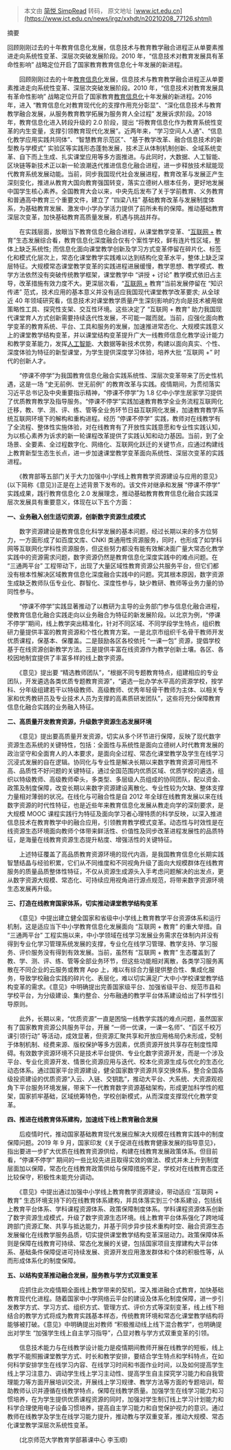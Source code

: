 > 本文由 [简悦 SimpRead](http://ksria.com/simpread/) 转码， 原文地址 [www.ict.edu.cn](https://www.ict.edu.cn/news/jrgz/xxhdt/n20210208_77126.shtml)

摘要

回顾刚刚过去的十年教育信息化发展，信息技术与教育教学融合进程正从单要素推进走向系统性变革、深层次突破发展阶段。2010 年，“信息技术对教育发展具有革命性影响” 战略定位开启了国家教育教育信息化十年发展的新进程。

　　回顾刚刚过去的十年[教育信息化](http://www.ict.edu.cn/index.php?q=%BD%CC%D3%FD%D0%C5%CF%A2%BB%AF&m=search&c=index&a=init&typeid=1&si)发展，信息技术与教育教学融合进程正从单要素推进走向系统性变革、深层次突破发展阶段。2010 年，“信息技术对教育发展具有革命性影响” 战略定位开启了国家教育[教育信息化](http://www.ict.edu.cn/index.php?q=%BD%CC%D3%FD%D0%C5%CF%A2%BB%AF&m=search&c=index&a=init&typeid=1&si)十年发展的新进程。2016 年，进入 “教育信息化对教育现代化的支撑作用充分彰显”、“深化信息技术与教育教学融合发展，从服务教育教学拓展为服务育人全过程” 发展诉求阶段。2018 年，教育信息化进入转段升级的 2.0 阶段，提出 “将教育信息化作为教育系统性变革的内生变量，支撑引领教育现代化发展”。近两年来，“学习空间人人通”、“信息化教学应用实践共同体”、“智慧教育示范区”、“基于教学改革、融合信息技术的新型教与学模式” 实验区等实践形态蓬勃发展，技术正从体制机制创新、全域系统变革、自下而上生成、扎实课堂应用等多方面推进。与此同时，大数据、人工智能、区块链等新技术正以新一轮浪潮迭代推进信息化融合进程，进一步释放技术赋能现代教育系统发展动能。当前，同步我国现代社会发展进程，教育改革与发展正产生深刻变化，推进从教育大国向教育强国转变，落实立德树人根本任务，更好地发展中国学生核心素养。全国教育大会以来，中央先后发布了关于学前教育、义务教育和普通高中教育三个重要文件，建立了 “四梁八柱” 基础教育改革与发展制度体系，为基础教育发展、激发中小学办学活力提供了前所未有的保障。推动基础教育深层次变革，加快基础教育高质量发展，机遇与挑战并存。

　　在实践层面，放眼当下教育信息化融合进程，从课堂教学变革、“[互联网 +](http://www.ict.edu.cn/html/web+/) 教育”生态发展综合看，教育信息化深度融合仅有个案性学校，鲜有连片性区域，整体上缺乏系统性; 而信息化面向课堂教学创新及学习方式变革停留在碎片化、标签化和模式化层次上，常态化课堂教学实践难以达到结构化变革水平，整体上缺乏深层特征。大规模常态课堂教学变革的实践进程进展缓慢，教学思想、教学模式、教学方法依然没有突破传统教学框架，课堂教学中 “讲授 + 讨论” 教学模式依旧占主导，改革措施有效力度不大。更深层次看，“[互联网 +](http://www.ict.edu.cn/html/web+/) 教育”当前发展停留在 “知识传递” 范式，技术应用的基本意义并没有适应我国现代课堂教学改革要求; 从全球近 40 年领域研究看，信息技术对课堂教学质量产生深刻影响的方向是技术被用做策略性工具、探究性支架、交互性环境。这些决定了 “互联网 + 教育” 助力我国现代课堂育人方式创新需要持续迭代性发展，不可能一蹴而就。当前，应强化面向教学变革的教育系统、平台、工具和服务的发展，加速推进常态化、大规模实践意义上的课堂教学结构变革，并以课堂结构变革提升广大一线教师信息化教学设计能力和教学变革能力，发挥[人工智能](http://www.ict.edu.cn/html/web+edu/zhineng/)、大数据等新技术优势，构建以面向真实、个性、深度体验为特征的新型课堂，为学生提供深度学习体验，培养大批 “互联网 +” 时代的创新人才。

　　“停课不停学”为我国教育信息化融合实践系统性、深层次变革带来了历史性机遇，这是一场 “史无前例、世无前例” 的教育改革与实践。疫情期间，为贯彻落实习近平总书记及中央重要指示精神，“停课不停学”为 1.8 亿中小学生居家学习提供了优质教育教学及指导服务。“停课不停学”实践加速教育教学全业务流程互联网化迁移，教、学、测、评、练、管等全业务环节日益互联网化发展，加速教育教学系统互联网环境下的解构和重构进程。经历 “停课不停学” 实践，教师对在线教学有了全流程、整体性实施体验，对在线教育有了开放性实践意愿和专业性实践认知，为以核心素养为诉求的新一轮课程改革提供了实践认知和动力基因。当前，到了全场景、全要素、全过程数字化、网络化、互联网化跃迁的关键节点，应通过构建线上教育新型生态生长点，进一步加速课堂教学变革面向系统性、深层次变革的实践进程。

　　《教育部等五部门关于大力加强中小学线上教育教学资源建设与应用的意见》(以下简称《意见》)正是在上述背景下发布的。该文件对继承和发展 “停课不停学” 实践成果，践行教育信息化 2.0 发展理念，推动基础教育教育信息化融合实践深层次发展具有重要意义，体现在以下五个方面：

 **一、业务融入创生适切资源，创新数字资源生成模式**

　　数字资源建设是教育信息化科学发展的基本问题，经过长期以来的多方位努力，一方面形成了如百度文库、CNKI 类通用性资源服务，同时，也形成了如学科网等互联网化学科性资源服务，但这些努力都没有能有效解决面广量大常态化教学实践中的资源需求问题，数字资源仍然是教育信息化深度实践中的难点问题。在 “三通两平台” 工程带动下，出现了大量区域性教育资源公共服务平台，但它们都没有根本性解决区域教育信息化深度融合实践中的问题。究其根本原因，数字资源生成缺乏教师队伍专业化、群智化、深度性参与，缺少教研、教师等业务力量的协同性参与。

　　“停课不停学”实践显著推动了以教研为主导的业务部门参与信息化融合进程，使教育信息化融合实践走向以业务融合为特征的新发展阶段。以北京为例，“停课不停学”期间，线上教学突出精准化，针对不同区域、不同学段学生特点，组织教研力量提供丰富的教育资源和个性化教育方案。一是北京市组织千名骨干教师开发优质课程，保基本、保覆盖。二是鼓励各区各校依托 “一课一包” 资源，提倡学校基于在线资源创新教学方法。三是提供丰富在线资源作为教学创新土壤。各区、各校因地制宜提供了丰富多样的线上数字资源。

　　《意见》提出要 “精选教师团队”，“根据不同专题教育特点，组建相应的专业团队，开发遴选各类优质专题教育资源”，“遴选一批办学水平高的资源学校，按学科、分年级组建若干以特级教师、高级教师、优秀年轻骨干教师为主体、以相关专家和优秀教研员及专业技术人员为支撑的高素质研发团队”，这些将充分保障教育信息化融合实践的业务融入特征。

 **二、高质量开发教育资源，升级数字资源生态发展环境**

　　《意见》提出要高质量开发资源，切实从多个环节进行保障，反映了现代数字资源生态系统的关键特性，包括：全面性与系统性是面向立德树人时代教育发展的政治坚守和全面育人的人本要求，是面向全过程、常态化课堂教学及学生在线学习沉浸式发展的自在逻辑。协同化与专业性是解决长期以来数字教育资源可用性不高、品质性不好问题的关键特征，通过全国范围内优质区域、优质学校的遴选，组织以特级教师、高级教师牵头，多类型、多层级人员组成的协同团队，配以资金、政策及制度保障，改变长期以来数字资源建设离散化、专业性较为欠缺、整体支撑力量相对薄弱的状况。在线化与可融合性是自 2012 年全球在线教育发展以来在线数字资源的时代性特征，也是近些年来教育信息化发展从教走向学的深刻要求，是大规模 MOOC 课程实践行为特征及面向学习者心理特质的科学反映，以深入推进信息技术在教育教学中的融合应用，引领教育教学模式变革。动态性与时效性是在线资源生态环境面向教师个体带来鲜活性、价值性及同步改革进程发展性的品质特征，是海量在线教育资源生态提升粘度、增强活性的关键特征。

　　上述特征覆盖了高品质教育资源环境的现代内涵，是我国教育信息化长期实践智慧结晶与经验积累，它们从不同维度和不同视角升级了面向大规模群体在线教育服务的质量品质整体性特征，不仅从资源生成源头入手考虑问题解决的出发点，更从数字资源大规模、常态化、可持续应用视角进行源点规范，将带来数字资源环境生态发展再升级。

 **三、打造在线教育国家体系，切实推动课堂教学结构变革**

　　《意见》中提出建立健全国家和省级中小学线上教育教学平台资源体系和运行机制，这是适应当下中小学教育信息化发展面向 “互联网 + 教育” 的重大举措。自 “三通两平台” 工程实施以来，中小学领域在线学习发展业务需求在体制内并没有得到专业化学习管理系统发展的支撑，专业化在线学习管理、教学支持、学习服务、评价服务没有得到有效发展。当前，虽然有 “互联网 + 教育” 生态覆盖到了教、学、测、评、练、管等全部业务环节，但这些功能相对离散，各类学习服务离散在不同企业的云服务或教育 App 上，难以有综合力量提供整合性、集成化服务，导致学校融合实践的碎片化、表层化，难以切实满足广大中小学校课堂教学结构变革的需求。《意见》中明确提出完善国家级平台、加强省级平台、规范市县和学校平台，为分级建设、集约整合、分布融通的教学平台体系建设给出了科学性引导原则。

　　此外，长期以来，“优质资源”一直是困恼一线教学实践的难点问题，虽然国家有了国家教育资源公共服务平台，开展 “一师一优课，一课一名师”、“百区千校万课引领行动” 等活动，成效显著，但资源汇聚共享和开放应用格局仍未形成，受制于体制机制、经费来源、版权保护等多方因素，优质资源开放共享存在制度性障碍。有效数字资源环境不只是技术平台提供、专业化数字资源开发，而是一个涉及平台、专业化资源开发、情景化资源应用与迭代、校本化资源生成与优化的生态化动态体系。通过国家平台资源建设，健全国家数字资源共享交换体系，整合全国各级投资建设的优质资源“入云、入链、交钥匙”，推动大平台、大系统、大资源观视角下平台服务环境发展，带来下一代教育数字资源基础架构，形成更加科学性的框架，国家抓牢基础，区域统筹特色，学校创新模式，从而深度支撑现代化教学变革。

 **四、推进在线教育体系建构，加速线下线上教育融合发展**

　　后疫情时代，推动国家基础教育现代发展应解决大规模在线教育实践中的制度保障问题。2019 年 9 月，国家印发《关于促进在线教育健康发展的指导意见》，指出要进一步扩大优质在线教育资源供给，构建在线教育发展政策体系。但目前看，“停课不停学” 期间的一些比较先进且取得实效的做法、模式并未上升到制度层面加以保障，常态化在线教育政策供给与保障措施不足，学校对在线教育态度还比较保守，积极性未能充分调动。

　　《意见》中提出通过加强中小学线上教育教学资源建设，带动适应 “互联网 + 教育” 生态环境支持下的在线教育体系建构，并具体落实到三个体系建设，包括线上教育平台体系、学科课程资源体系、政策保障制度体系。学科课程资源体系创新了数字资源生成模式，升级了数字资源生态环境。线上教育平台体系强化了跨地域跨部门资源汇聚、共享与抵达能力，并基于同步异步技术重构时空、融合资源生态发展催化在线教学服务品质，切实提供课堂教学结构变革深层动力。政策保障体系则是保障在线教育可持续、常态化发展的关键，包括国家项目支撑建构大平台体系、基础条件保障促进可持续发展、资源开发应用激发群体和个体的积极性等，从而形成体系化的制度保障。

 **五、以结构变革推动融合发展，服务教与学方式双重变革**

　　应抓住此次疫情期全面线上教学带来的契机，深入推进融合式教育，加快基础教育现代化进程。随着国家中小学网络云平台的建设及体系化制度保障，进一步引发教学方式、学习方式、组织方式、管理方式、评价方式等深刻变革，线上线下相结合的教学方式将成为教育实践基本样态，传统教育环境和常态化课堂教学结构将能够被打破。《意见》中明确提出对教师 “积极推动线上线下混合教学”，也明确提出对学生 “加强学生线上自主学习指导”，凸显对教与学方式双重变革的引领。

　　信息技术能力与在线教学设计能力是疫情期间教师开展在线教学的短板，线上教学不能照搬课堂教学方式、时长和教学安排，要结合学生特点和学科特点，在如何科学安排学生在线学习内容、在线学习时间和书面作业时间，以及如何提高学生线上学习注意力、调动学生线上学习主动性、提高学生自主探究学习能力和自我管理能力等方面开展培训交流，开展线上学习规律、教学方法等方面的专题培训，帮助教师认识并遵循在线教学特点，保障在线教学质量。加强学生在线学习能力和习惯培养，在为学生提供优质课程资源的同时，加强对学生制订线上学习计划能力和科学合理使用电子设备习惯培养，提高自主学习能力和自觉保护视力的意识。通过教师在线教学及学生在线学习能力提升，推动教与学双重变革，推动大规模、常态化课堂教学深层次系统性变革。

　　(北京师范大学教育学部慕课中心 李玉顺)